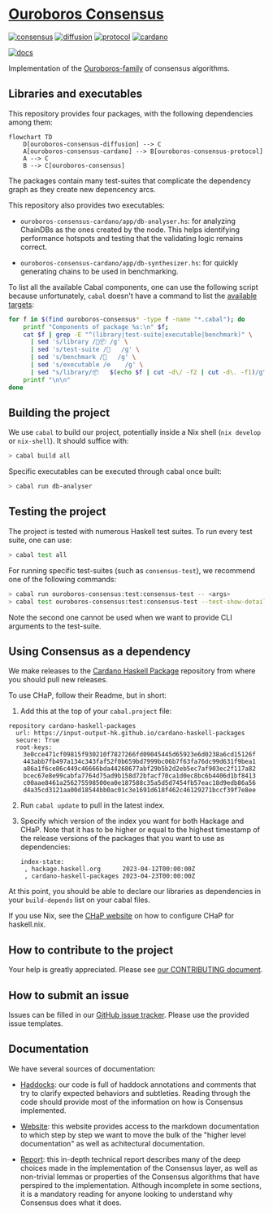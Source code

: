 # [Ouroboros Consensus](https://input-output-hk.github.io/ouroboros-consensus/)

[![consensus](https://img.shields.io/badge/ouroboros--consensus-0.7.0.0-blue)](https://input-output-hk.github.io/cardano-haskell-packages/package/ouroboros-consensus-0.7.0.0/)
[![diffusion](https://img.shields.io/badge/ouroboros--consensus--diffusion-0.6.0.0-blue)](https://input-output-hk.github.io/cardano-haskell-packages/package/ouroboros-consensus-diffusion-0.6.0.0/)
[![protocol](https://img.shields.io/badge/ouroboros--consensus--protocol-0.5.0.2-blue)](https://input-output-hk.github.io/cardano-haskell-packages/package/ouroboros-consensus-protocol-0.5.0.2/)
[![cardano](https://img.shields.io/badge/ouroboros--consensus--cardano-0.6.0.0-blue)](https://input-output-hk.github.io/cardano-haskell-packages/package/ouroboros-consensus-cardano-0.6.0.0/)

[![docs](https://img.shields.io/badge/Documentation-yellow)](https://input-output-hk.github.io/ouroboros-consensus/)

Implementation of the [Ouroboros-family](docs/website/docs/References.md) of consensus
algorithms.

## Libraries and executables

This repository provides four packages, with the following dependencies among
them:

``` mermaid
flowchart TD
    D[ouroboros-consensus-diffusion] --> C
    A[ouroboros-consensus-cardano] --> B[ouroboros-consensus-protocol]
    A --> C
    B --> C[ouroboros-consensus]
```

The packages contain many test-suites that complicate the dependency graph as
they create new depencency arcs.

This repository also provides two executables:

- `ouroboros-consensus-cardano/app/db-analyser.hs`: for analyzing ChainDBs as
  the ones created by the node. This helps identifying performance hotspots and
  testing that the validating logic remains correct.

- `ouroboros-consensus-cardano/app/db-synthesizer.hs`: for quickly generating
  chains to be used in benchmarking.

To list all the available Cabal components, one can use the following script
because unfortunately, `cabal` doesn't have a command to list the [available
targets](https://github.com/haskell/cabal/issues/4070):

``` bash
for f in $(find ouroboros-consensus* -type f -name "*.cabal"); do
    printf "Components of package %s:\n" $f;
    cat $f | grep -E "^(library|test-suite|executable|benchmark)" \
      | sed 's/library /🤫📦 /g' \
      | sed 's/test-suite /🧪   /g' \
      | sed 's/benchmark /🏁   /g' \
      | sed 's/executable /⚙️    /g' \
      | sed "s/library/📦   $(echo $f | cut -d\/ -f2 | cut -d\. -f1)/g"
    printf "\n\n"
done
```

## Building the project

We use `cabal` to build our project, potentially inside a Nix shell (`nix
develop` or `nix-shell`). It should suffice with:

``` bash
> cabal build all
```

Specific executables can be executed through cabal once built:

``` bash
> cabal run db-analyser
```

## Testing the project

The project is tested with numerous Haskell test suites. To run every test
suite, one can use:

``` bash
> cabal test all
```

For running specific test-suites (such as `consensus-test`), we recommend one of
the following commands:

``` bash
> cabal run ouroboros-consensus:test:consensus-test -- <args>
> cabal test ouroboros-consensus:test:consensus-test --test-show-details=direct
```

Note the second one cannot be used when we want to provide CLI arguments to the
test-suite.

## Using Consensus as a dependency

We make releases to the [Cardano Haskell
Package](https://input-output-hk.github.io/cardano-haskell-packages/all-packages/)
repository from where you should pull new releases.

To use CHaP, follow their Readme, but in short:

1. Add this at the top of your `cabal.project` file:

  ```
  repository cardano-haskell-packages
    url: https://input-output-hk.github.io/cardano-haskell-packages
    secure: True
    root-keys:
      3e0cce471cf09815f930210f7827266fd09045445d65923e6d0238a6cd15126f
      443abb7fb497a134c343faf52f0b659bd7999bc06b7f63fa76dc99d631f9bea1
      a86a1f6ce86c449c46666bda44268677abf29b5b2d2eb5ec7af903ec2f117a82
      bcec67e8e99cabfa7764d75ad9b158d72bfacf70ca1d0ec8bc6b4406d1bf8413
      c00aae8461a256275598500ea0e187588c35a5d5d7454fb57eac18d9edb86a56
      d4a35cd3121aa00d18544bb0ac01c3e1691d618f462c46129271bccf39f7e8ee
  ```

2. Run `cabal update` to pull in the latest index.
3. Specify which version of the index you want for both Hackage and CHaP. Note
   that it has to be higher or equal to the highest timestamp of the release
   versions of the packages that you want to use as dependencies:

   ```
   index-state:
    , hackage.haskell.org      2023-04-12T00:00:00Z
    , cardano-haskell-packages 2023-04-23T00:00:00Z
   ```

At this point, you should be able to declare our libraries as dependencies in
your `build-depends` list on your cabal files.

If you use Nix, see the [CHaP
website](https://input-output-hk.github.io/cardano-haskell-packages/) on how to
configure CHaP for haskell.nix.

## How to contribute to the project

Your help is greatly appreciated. Please see [our CONTRIBUTING
document](CONTRIBUTING.md).

## How to submit an issue

Issues can be filled in our [GitHub issue
tracker](https://github.com/input-output-hk/ouroboros-consensus/issues). Please
use the provided issue templates.

## Documentation

We have several sources of documentation:

- [Haddocks](https://input-output-hk.github.io/ouroboros-consensus/haddocks/):
  our code is full of haddock annotations and comments that try to clarify
  expected behaviors and subtleties. Reading through the code should provide
  most of the information on how is Consensus implemented.

- [Website](https://input-output-hk.github.io/ouroboros-consensus/): this website
  provides access to the markdown documentation to which step by step we want to
  move the bulk of the "higher level documentation" as well as achitectural
  documentation.

- [Report](./docs/report/): this in-depth technical report describes many of the
  deep choices made in the implementation of the Consensus layer, as well as
  non-trivial lemmas or properties of the Consensus algorithms that have
  perspired to the implementation. Although incomplete in some sections, it is a
  mandatory reading for anyone looking to understand why Consensus does what it
  does.

